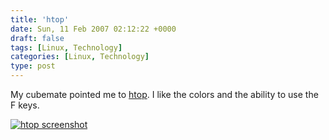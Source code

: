 ```yaml
---
title: 'htop'
date: Sun, 11 Feb 2007 02:12:22 +0000
draft: false
tags: [Linux, Technology]
categories: [Linux, Technology]
type: post
---
```


My cubemate pointed me to [htop](http://htop.sourceforge.net/). I like the colors and the ability to use the F keys.

[![htop screenshot](http://zeusville.files.wordpress.com/2007/02/htop.png)](http://zeusville.files.wordpress.com/2007/02/htop.png "htop screenshot")